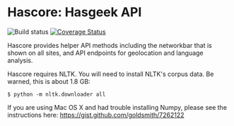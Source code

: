 Hascore: Hasgeek API
====================

![Build status](https://secure.travis-ci.org/hasgeek/hascore.png)
[![Coverage Status](https://coveralls.io/repos/hasgeek/hascore/badge.png?branch=master)](https://coveralls.io/r/hasgeek/hascore?branch=master)

Hascore provides helper API methods including the networkbar that is shown
on all sites, and API endpoints for geolocation and language analysis.

Hascore requires NLTK. You will need to install NLTK's corpus data.
Be warned, this is about 1.8 GB:

    $ python -m nltk.downloader all

If you are using Mac OS X and had trouble installing Numpy, please see the
instructions here: https://gist.github.com/goldsmith/7262122
